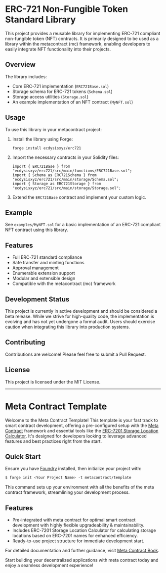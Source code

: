 # ERC-721 Non-Fungible Token Standard Library

This project provides a reusable library for implementing ERC-721 compliant non-fungible token (NFT) contracts. It is primarily designed to be used as a library within the metacontract (mc) framework, enabling developers to easily integrate NFT functionality into their projects.

## Overview

The library includes:

- Core ERC-721 implementation (`ERC721Base.sol`)
- Storage schema for ERC-721 tokens (`Schema.sol`)
- Storage access utilities (`Storage.sol`)
- An example implementation of an NFT contract (`MyNFT.sol`)

## Usage

To use this library in your metacontract project:

1. Install the library using Forge:
   ```
   forge install ecdysisxyz/erc721
   ```
2. Import the necessary contracts in your Solidity files:
   ```solidity
   import { ERC721Base } from "ecdysisxyz/erc721/src/main/functions/ERC721Base.sol";
   import { Schema as ERC721Schema } from "ecdysisxyz/erc721/src/main/storage/Schema.sol";
   import { Storage as ERC721Storage } from "ecdysisxyz/erc721/src/main/storage/Storage.sol";
   ```
3. Extend the `ERC721Base` contract and implement your custom logic.

## Example

See `examples/MyNFT.sol` for a basic implementation of an ERC-721 compliant NFT contract using this library.

## Features

- Full ERC-721 standard compliance
- Safe transfer and minting functions
- Approval management
- Enumerable extension support
- Modular and extensible design
- Compatible with the metacontract (mc) framework

## Development Status

This project is currently in active development and should be considered a beta release. While we strive for high-quality code, the implementation is evolving and has not yet undergone a formal audit. Users should exercise caution when integrating this library into production systems.

## Contributing

Contributions are welcome! Please feel free to submit a Pull Request.

## License

This project is licensed under the MIT License.

---

# Meta Contract Template
Welcome to the Meta Contract Template! This template is your fast track to smart contract development, offering a pre-configured setup with the [Meta Contract](https://github.com/metacontract/mc) framework and essential tools like the [ERC-7201 Storage Location Calculator](https://github.com/metacontract/erc7201). It's designed for developers looking to leverage advanced features and best practices right from the start.

## Quick Start
Ensure you have [Foundry](https://github.com/foundry-rs/foundry) installed, then initialize your project with:
```sh
$ forge init <Your Project Name> -t metacontract/template
```
This command sets up your environment with all the benefits of the meta contract framework, streamlining your development process.

## Features
- Pre-integrated with meta contract for optimal smart contract development with highly flexible upgradeability & maintainability.
- Includes ERC-7201 Storage Location Calculator for calculating storage locations based on ERC-7201 names for enhanced efficiency.
- Ready-to-use project structure for immediate development start.

For detailed documentation and further guidance, visit [Meta Contract Book](https://mc-book.ecdysis.xyz/).

Start building your decentralized applications with meta contract today and enjoy a seamless development experience!

